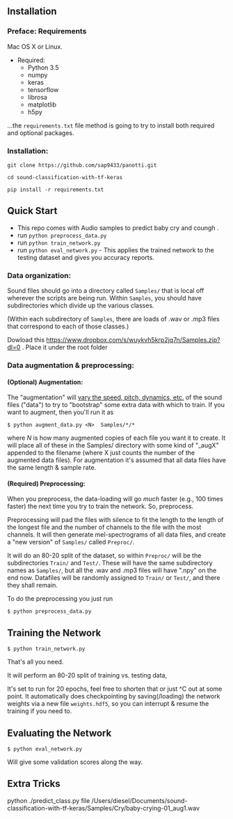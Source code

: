 
## Installation 

### Preface: Requirements
Mac OS X or Linux. 

* Required: 
	* Python 3.5
	* numpy
	* keras
	* tensorflow 
	* librosa
	* matplotlib
	* h5py

	
...the `requirements.txt` file method is going to try to install both required and optional packages.

### Installation:
`git clone https://github.com/sap9433/panotti.git`

`cd sound-classification-with-tf-keras`

`pip install -r requirements.txt`



## Quick Start
* This repo comes with Audio samples to predict baby cry and coungh .
* run `python preprocess_data.py`
* run `python train_network.py`
* run `python eval_network.py`  - This applies the trained network to the testing dataset and gives you accuracy reports.


### Data organization:
Sound files should go into a directory called `Samples/` that is local off wherever the scripts are being run.  Within `Samples`, you should have subdirectories which divide up the various classes.

(Within each subdirectory of `Samples`, there are loads of .wav or .mp3 files that correspond to each of those classes.)

Dowload this https://www.dropbox.com/s/wuykvh5krp2jq7n/Samples.zip?dl=0 . Place it under the root folder


### Data augmentation & preprocessing:

#### (Optional) Augmentation:

The "augmentation" will [vary the speed, pitch, dynamics, etc.](https://bmcfee.github.io/papers/ismir2015_augmentation.pdf) of the sound files ("data") to try to "bootstrap" some extra data with which to train.  If you want to augment, then you'll run it as

`$ python augment_data.py <N>  Samples/*/*`

where *N* is how many augmented copies of each file you want it to create.  It will place all of these in the Samples/ directory with some kind of "_augX" appended to the filename (where X just counts the number of the augmented data files).
For augmentation it's assumed that all data files have the same length & sample rate.


#### (Required) Preprocessing:
When you preprocess, the data-loading will go *much* faster (e.g., 100 times faster) the next time you try to train the network. So, preprocess.

Preprocessing will pad the files with silence to fit the length to the length of the longest file and the number of channels to the file with the most channels. It will then generate mel-spectrograms of all data files, and create a "new version" of `Samples/` called `Preproc/`.

It will do an 80-20 split of the dataset, so within `Preproc/` will be the subdirectories `Train/` and `Test/`. These will have the same subdirectory names as `Samples/`, but all the .wav and .mp3 files will have ".npy" on the end now.  Datafiles will be randomly assigned to `Train/` or `Test/`, and there they shall remain.

To do the preprocessing you just run

`$ python preprocess_data.py`


## Training  the Network
`$ python train_network.py`

That's all you need. 

It will perform an 80-20 split of training vs. testing data,  

It's set to run for 20 epochs, feel free to shorten that or just ^C out at some point.  It automatically does checkpointing by saving(/loading) the network weights via a new file `weights.hdf5`, so you can interrupt & resume the training if you need to.


## Evaluating the Network

`$ python eval_network.py`

Will give some validation scores along the way. 


## Extra Tricks
 python ./predict_class.py file /Users/diesel/Documents/sound-classification-with-tf-keras/Samples/Cry/baby-crying-01_aug1.wav

